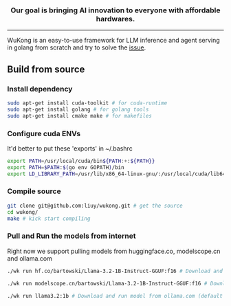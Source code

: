 <h3 align="center">
Our goal is bringing AI innovation to everyone with affordable hardwares.
</h3>

---
WuKong is an easy-to-use framework for LLM inference and agent serving in golang from scratch and try to solve the [issue](https://github.com/liuy/wukong/issues/1).

## Build from source
### Install dependency
```bash
sudo apt-get install cuda-toolkit # for cuda-runtime
sudo apt-get install golang # for golang tools
sudo apt-get install cmake make # for makefiles
```
### Configure cuda ENVs
It'd better to put these 'exports' in ~/.bashrc
```bash
export PATH=/usr/local/cuda/bin${PATH:+:${PATH}}
export PATH=$PATH:$(go env GOPATH)/bin
export LD_LIBRARY_PATH=/usr/lib/x86_64-linux-gnu/:/usr/local/cuda/lib64${LD_LIBRARY_PATH:+:${LD_LIBRARY_PATH}}
```

### Compile source
```bash
git clone git@github.com:liuy/wukong.git # get the source
cd wukong/
make # kick start compiling
```

### Pull and Run the models from internet
Right now we support pulling models from huggingface.co, modelscope.cn and ollama.com
```bash
./wk run hf.co/bartowski/Llama-3.2-1B-Instruct-GGUF:f16 # Download and run model from huggingface.com
```
```bash
./wk run modelscope.cn/bartowski/Llama-3.2-1B-Instruct-GGUF:f16 # Download and run model from modelscople.cn of Alibaba
```
```bash
./wk run llama3.2:1b # Download and run model from ollama.com (default to Q8_0)
```


